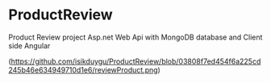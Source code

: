 # ProductReview 

 Product Review project Asp.net Web Api with MongoDB database and Client side Angular

(https://github.com/isikduygu/ProductReview/blob/03808f7ed454f6a225cd245b46e634949710d1e6/reviewProduct.png)
